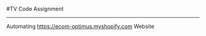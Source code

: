#TV Code Assignment

_________________________

Automating https://ecom-optimus.myshopify.com Website